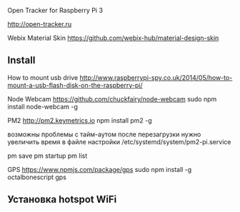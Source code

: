 Open Tracker for Raspberry Pi 3

http://open-tracker.ru


Webix Material Skin
https://github.com/webix-hub/material-design-skin


## Install ##

How to mount usb drive
http://www.raspberrypi-spy.co.uk/2014/05/how-to-mount-a-usb-flash-disk-on-the-raspberry-pi/


Node Webcam https://github.com/chuckfairy/node-webcam
sudo npm install node-webcam -g


PM2 http://pm2.keymetrics.io
npm install pm2 -g

возможны проблемы с тайм-аутом после перезагрузки
нужно увеличить время в файле настройки /etc/systemd/system/pm2-pi.service

pm save
pm startup
pm list


GPS https://www.npmjs.com/package/gps
sudo npm install -g octalbonescript gps



## Установка hotspot WiFi ##



